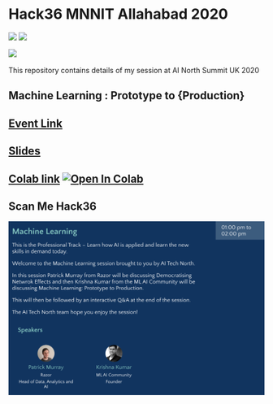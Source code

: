 # Hack36 MNNIT Allahabad 2020 

[![](https://img.shields.io/github/license/sourcerer-io/hall-of-fame.svg?colorB=ff0000)](https://github.com/KrishnaKumarTiwari/talks/blob/master/LICENSE.md)
[![](https://img.shields.io/badge/badge-Krishna--Kumar--Tiwari-brightgreen)](https://www.linkedin.com/in/agentkk/)


[![](https://sourcerer.io/fame/KrishnaKumarTiwari/KrishnaKumarTiwari/talks/images/0)](https://ml-ai.in)


This repository contains details of my session at AI North Summit UK 2020

## Machine Learning : Prototype to {Production}

## [Event Link](https://www.aitechnorth.uk/ai-tech-north-2020)

## [Slides](https://docs.google.com/presentation/d/1cJA6_RV_NnrsSqEQLZOSWyK4C1YFekfybU5l48W2kgg/edit?usp=sharing)

## [Colab link](https://colab.research.google.com/drive/10oFO1Nus7x9a0v2NFtgkgAvuMDb05Edd?authuser=1#scrollTo=pKiRcnHVHiLB) [![Open In Colab](https://colab.research.google.com/assets/colab-badge.svg)](https://colab.research.google.com/drive/10oFO1Nus7x9a0v2NFtgkgAvuMDb05Edd)

## Scan Me Hack36
![Screenshot](ainorth-listing.png)
